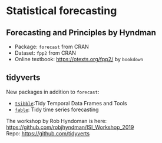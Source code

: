 
# Statistical forecasting 
## Forecasting and Principles  by Hyndman
- Package: `forecast` from CRAN  
- Dataset: `fpp2` from CRAN  
- Online textbook: https://otexts.org/fpp2/ by `bookdown`  

## tidyverts  
New packages in addition to `forecast`:   
- [`tsibble`](https://github.com/tidyverts/tsibble):Tidy Temporal Data Frames and Tools  
- [`fable`](https://github.com/tidyverts/fable): Tidy time series forecasting  

The workshop by Rob Hyndoman is here: https://github.com/robjhyndman/ISI_Workshop_2019  
Repo: https://github.com/tidyverts  
